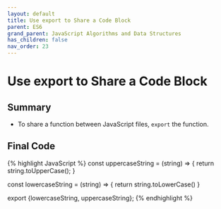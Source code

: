 ```yaml
---
layout: default
title: Use export to Share a Code Block
parent: ES6
grand_parent: JavaScript Algorithms and Data Structures
has_children: false
nav_order: 23
---
```

# Use export to Share a Code Block
## Summary
- To share a function between JavaScript files, `export` the function.

## Final Code

{% highlight JavaScript %}
const uppercaseString = (string) => {
  return string.toUpperCase();
}

const lowercaseString = (string) => {
  return string.toLowerCase()
}

export {lowercaseString, uppercaseString};
{% endhighlight %}
